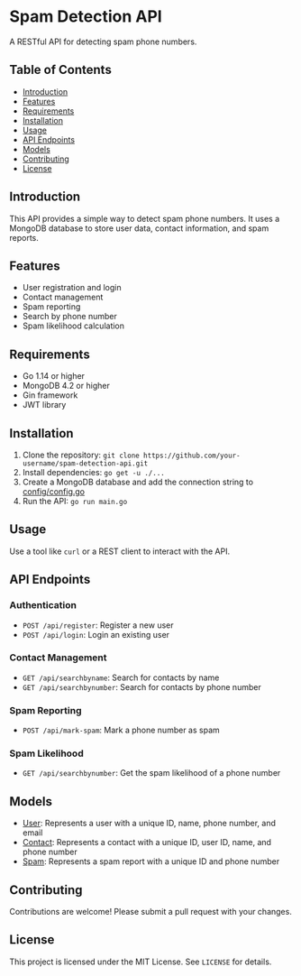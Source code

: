 # Spam Detection API

A RESTful API for detecting spam phone numbers.

## Table of Contents

* [Introduction](#introduction)
* [Features](#features)
* [Requirements](#requirements)
* [Installation](#installation)
* [Usage](#usage)
* [API Endpoints](#api-endpoints)
* [Models](#models)
* [Contributing](#contributing)
* [License](#license)

## Introduction

This API provides a simple way to detect spam phone numbers. It uses a MongoDB database to store user data, contact information, and spam reports.

## Features

* User registration and login
* Contact management
* Spam reporting
* Search by phone number
* Spam likelihood calculation

## Requirements

* Go 1.14 or higher
* MongoDB 4.2 or higher
* Gin framework
* JWT library

## Installation

1. Clone the repository: `git clone https://github.com/your-username/spam-detection-api.git`
2. Install dependencies: `go get -u ./...`
3. Create a MongoDB database and add the connection string to [config/config.go](cci:7://file:///d:/WebDevelopmentMERN/go/spam-detection-api/config/config.go:0:0-0:0)
4. Run the API: `go run main.go`

## Usage

Use a tool like `curl` or a REST client to interact with the API.

## API Endpoints

### Authentication

* `POST /api/register`: Register a new user
* `POST /api/login`: Login an existing user

### Contact Management

* `GET /api/searchbyname`: Search for contacts by name
* `GET /api/searchbynumber`: Search for contacts by phone number

### Spam Reporting

* `POST /api/mark-spam`: Mark a phone number as spam

### Spam Likelihood

* `GET /api/searchbynumber`: Get the spam likelihood of a phone number

## Models

* [User](cci:2://file:///d:/WebDevelopmentMERN/go/spam-detection-api/models/user.go:6:0-12:1): Represents a user with a unique ID, name, phone number, and email
* [Contact](cci:2://file:///d:/WebDevelopmentMERN/go/spam-detection-api/models/contact.go:6:0-11:1): Represents a contact with a unique ID, user ID, name, and phone number
* [Spam](cci:2://file:///d:/WebDevelopmentMERN/go/spam-detection-api/models/spam.go:6:0-9:1): Represents a spam report with a unique ID and phone number

## Contributing

Contributions are welcome! Please submit a pull request with your changes.

## License

This project is licensed under the MIT License. See `LICENSE` for details.